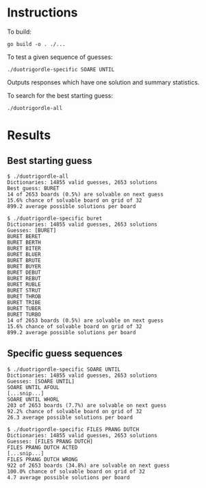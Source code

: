 # Instructions

To build:

```
go build -o . ./...
```

To test a given sequence of guesses:

```
./duotrigordle-specific SOARE UNTIL
```

Outputs responses which have one solution and summary statistics.

To search for the best starting guess:

```
./duotrigordle-all
```

# Results

## Best starting guess

```
$ ./duotrigordle-all
Dictionaries: 14855 valid guesses, 2653 solutions
Best guess: BURET
14 of 2653 boards (0.5%) are solvable on next guess
15.6% chance of solvable board on grid of 32
899.2 average possible solutions per board
```

```
$ ./duotrigordle-specific buret
Dictionaries: 14855 valid guesses, 2653 solutions
Guesses: [BURET]
BURET BERET
BURET BERTH
BURET BITER
BURET BLUER
BURET BRUTE
BURET BUYER
BURET DEBUT
BURET REBUT
BURET RUBLE
BURET STRUT
BURET THROB
BURET TRIBE
BURET TUBER
BURET TURBO
14 of 2653 boards (0.5%) are solvable on next guess
15.6% chance of solvable board on grid of 32
899.2 average possible solutions per board
```

## Specific guess sequences

```
$ ./duotrigordle-specific SOARE UNTIL
Dictionaries: 14855 valid guesses, 2653 solutions
Guesses: [SOARE UNTIL]
SOARE UNTIL AFOUL
[...snip...]
SOARE UNTIL WHORL
203 of 2653 boards (7.7%) are solvable on next guess
92.2% chance of solvable board on grid of 32
26.3 average possible solutions per board
```

```
$ ./duotrigordle-specific FILES PRANG DUTCH
Dictionaries: 14855 valid guesses, 2653 solutions
Guesses: [FILES PRANG DUTCH]
FILES PRANG DUTCH ACTED
[...snip...]
FILES PRANG DUTCH WRONG
922 of 2653 boards (34.8%) are solvable on next guess
100.0% chance of solvable board on grid of 32
4.7 average possible solutions per board
```
